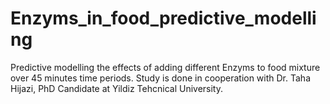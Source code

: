# Enzyms_in_food_predictive_modelling
Predictive modelling the effects of adding different Enzyms to food mixture over 45 minutes time periods.
Study is done in cooperation with Dr. Taha Hijazi, PhD Candidate at Yildiz Tehcnical University.
